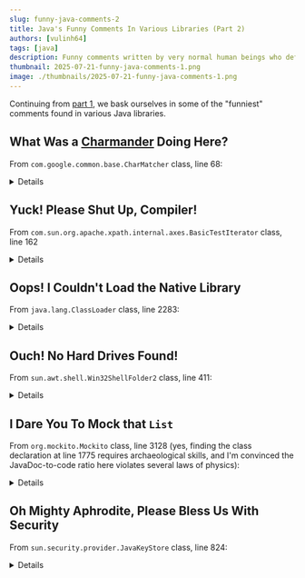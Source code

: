 ```yaml
---
slug: funny-java-comments-2
title: Java's Funny Comments In Various Libraries (Part 2)
authors: [vulinh64]
tags: [java]
description: Funny comments written by very normal human beings who definitely weren't losing their sanity while coding (continued)
thumbnail: 2025-07-21-funny-java-comments-1.png
image: ./thumbnails/2025-07-21-funny-java-comments-1.png
---
```


Continuing from [part 1](2025-07-21-funny-java-comments-1.md), we bask ourselves in some of the "funniest" comments found in various Java libraries.

<!-- truncate -->

## What Was a [Charmander](https://www.pokemon.com/us/pokedex/charmander) Doing Here?

From `com.google.common.base.CharMatcher` class, line 68:

<details>

![img.png](img/2025-08-20-img-0001.png)

Because `CharMatcher` sounds like Charmander (maybe), a Pokémon, we get beautiful ASCII art here! Reason? For lulz I guess?

</details>

## Yuck! Please Shut Up, Compiler!

From `com.sun.org.apache.xpath.internal.axes.BasicTestIterator` class, line 162

<details>

![img_1.png](img/2025-08-20-img-0002.png)

Yes, compiler, please stop nagging me with that senseless variable assignment!

</details>

## Oops! I Couldn't Load the Native Library

From `java.lang.ClassLoader` class, line 2283:

<details>

![img_2.png](img/2025-08-20-img-0003.png)

Oops, all attempts at loading the native library failed! Too bad!

</details>

## Ouch! No Hard Drives Found!

From `sun.awt.shell.Win32ShellFolder2` class, line 411:

<details>

![img_3.png](img/2025-08-20-img-0004.png)

When no non-removable hard drive is present, the system returns a generic `C:\\` as the fallback option.

Also, look at that hellish nested code. It wouldn't pass modern quality gates. Perhaps the developers were rushing to meet a deadline back then? 

Here's some consolation: don't worry if you write bad code, you will improve. Everyone writes bad code at some point, even the Java makers themselves!

</details>

## I Dare You To Mock that `List`

From `org.mockito.Mockito` class, line 3128 (yes, finding the class declaration at line 1775 requires archaeological skills, and I'm convinced the JavaDoc-to-code ratio here violates several laws of physics):

<details>

![img_4.png](img/2025-08-20-img-0005.png)

The Mockito codebase reads like a developer comedy special: equal parts helpful advice and existential dread about bad testing practices. But their dramatic warnings come with genuinely good sense: don't mock `List` when `ArrayList` and `LinkedList` are sitting right there, eager to be actual lists in your tests. It's the difference between hiring a stunt double to breathe for you versus just... breathing.

~~Don't burn in hell, please!~~

</details>

## Oh Mighty Aphrodite, Please Bless Us With Security

From `sun.security.provider.JavaKeyStore` class, line 824:

<details>

![img.png](img/2025-08-20-img-0006.png)

You need such a ~~mighty~~ secure salt to add into your password for extra ~~salty~~ safety!

</details>